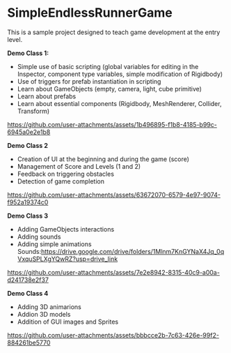 # SimpleEndlessRunnerGame
This is a sample project designed to teach game development at the entry level.

**Demo Class 1:**
- Simple use of basic scripting (global variables for editing in the Inspector, component type variables, simple modification of Rigidbody)
- Use of triggers for prefab instantiation in scripting
- Learn about GameObjects (empty, camera, light, cube primitive)
- Learn about prefabs
- Learn about essential components (Rigidbody, MeshRenderer, Collider, Transform)

https://github.com/user-attachments/assets/1b496895-f1b8-4185-b99c-6945a0e2e1b8

**Demo Class 2**

- Creation of UI at the beginning and during the game (score)
- Management of Score and Levels (1 and 2)
- Feedback on triggering obstacles
- Detection of game completion


https://github.com/user-attachments/assets/63672070-6579-4e97-9074-f952a19374c0

**Demo Class 3**
- Adding GameObjects interactions
- Adding sounds
- Adding simple animations
  Sounds:https://drive.google.com/drive/folders/1Mlnm7KnGYNaX4Jq_0qVxquSPLXgYQwRZ?usp=drive_link
  
https://github.com/user-attachments/assets/7e2e8942-8315-40c9-a00a-d241738e2f37

**Demo Class 4**
- Adding 3D animarions 
- Addion 3D models
- Addition of GUI images and Sprites

https://github.com/user-attachments/assets/bbbcce2b-7c63-426e-99f2-884261be5770

